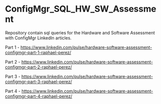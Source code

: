 # ConfigMgr_SQL_HW_SW_Assessment
Repository contain sql queries for the Hardware and Software Assessment with ConfigMgr LinkedIn articles.

Part 1 - https://www.linkedin.com/pulse/hardware-software-assessment-configmgr-part-1-raphael-perez/

Part 2 - https://www.linkedin.com/pulse/hardware-software-assessment-configmgr-part-2-raphael-perez/

Part 3 - https://www.linkedin.com/pulse/hardware-software-assessment-configmgr-part-3-raphael-perez/

Part 4 - https://www.linkedin.com/pulse/hardware-software-assessment-configmgr-part-4-raphael-perez/

